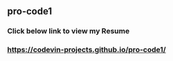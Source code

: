 ## pro-code1
### Click below link to view my Resume 
### https://codevin-projects.github.io/pro-code1/
